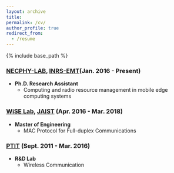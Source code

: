 ```yaml
---
layout: archive
title: 
permalink: /cv/
author_profile: true
redirect_from:
  - /resume
---
```


{% include base_path %}

### [NECPHY-LAB](http://necphy-lab.com/), [INRS-EMT](http://www.emt.inrs.ca/emt/)(Jan. 2016 - Present)
- **Ph.D. Research Assistant** 
  - Computing and radio resource management in mobile edge computing systems

### [WiSE Lab](http://www.jaist.ac.jp/is/labs/lim-lab/people.php), [JAIST](http://www.jaist.ac.jp/index.html) (Apr. 2016 - Mar. 2018)
- **Master of Engineering** 
  - MAC Protocol for Full-duplex Communications

### [PTIT](http://portal.ptit.edu.vn/) (Sept. 2011 - Mar. 2016)
- **R&D Lab**  
  - Wireless Communication
